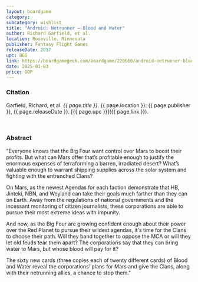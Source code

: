 ```yaml
---
layout: boardgame
category:
subcategory: wishlist
title: "Android: Netrunner – Blood and Water"
author: Richard Garfield, et al.
location: Roseville, Minnesota
publisher: Fantasy Flight Games
releaseDate: 2017
upc: BGG
link: https://boardgamegeek.com/boardgame/220660/android-netrunner-blood-and-water
date: 2025-01-03
price: OOP
---
```


### Citation

Garfield, Richard, et al. *{{ page.title }}.* {{ page.location }}: {{ page.publisher }}, {{ page.releaseDate }}. [{{ page.upc }}]({{ page.link }}).

<br>


### Abstract

"Everyone knows that the Big Four want control over Mars to boost their profits. But what can Mars offer that’s profitable enough to justify the enormous expenses of terraforming a barren, irradiated desert? What’s valuable enough to warrant shipping supplies across the solar system and fighting with the entrenched Clans?

On Mars, as the newest Agendas for each faction demonstrate that HB, Jinteki, NBN, and Weyland can take their goals much farther than they can on Earth. Away from the regulations of national governments and the incessant monitoring of citizen journalists, these corporations are able to pursue their most extreme ideas with impunity.

And now, as the Big Four are growing confident enough about their power over the Red Planet to pursue their wildest agendas, it's time for the Clans to choose their path. Will they band together to oppose the MCA or will they let old feuds tear them apart? The corporations say that they can bring water to Mars, but whose blood will pay for it?

The sixty new cards (three copies each of twenty different cards) of Blood and Water reveal the corporations’ plans for Mars and give the Clans, along with their netrunning allies, a chance to stop them."
